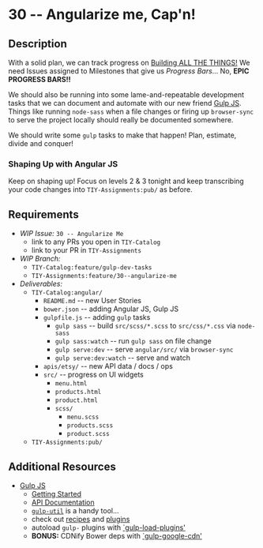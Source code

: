 # 30 -- Angularize me, Cap'n!

## Description

With a solid plan, we can track progress on [Building ALL THE THINGS!](http://cdn.meme.am/instances/500x/59531853.jpg) We need Issues assigned to Milestones that give us _Progress Bars_... No, **EPIC PROGRESS BARS!!**

We should also be running into some lame-and-repeatable development tasks that we can document and automate with our new friend [Gulp JS](http://gulpjs.com). Things like running `node-sass` when a file changes or firing up `browser-sync` to serve the project locally should really be documented somewhere.

We should write some `gulp` tasks to make that happen! Plan, estimate, divide and conquer!

### Shaping Up with Angular JS

Keep on shaping up! Focus on levels 2 & 3 tonight and keep transcribing your code changes into `TIY-Assignments:pub/` as before.

## Requirements

* _WIP Issue:_ `30 -- Angularize Me`
  * link to any PRs you open in `TIY-Catalog`
  * link to your PR in `TIY-Assignments`
* _WIP Branch:_
  * `TIY-Catalog:feature/gulp-dev-tasks`
  * `TIY-Assignments:feature/30--angularize-me`
* _Deliverables:_
  * `TIY-Catalog:angular/`
    * `README.md` -- new User Stories
    * `bower.json` -- adding Angular JS, Gulp JS
    * `gulpfile.js` -- adding `gulp` tasks
      * `gulp sass` -- build `src/scss/*.scss` to `src/css/*.css` via `node-sass`
      * `gulp sass:watch` -- run `gulp sass` on file change
      * `gulp serve:dev` -- serve `angular/src/` via `browser-sync`
      * `gulp serve:dev:watch` -- serve and watch
    * `apis/etsy/` -- new API data / docs / ops
    * `src/` -- progress on UI widgets
      * `menu.html`
      * `products.html`
      * `product.html`
      * `scss/`
        * `menu.scss`
        * `products.scss`
        * `product.scss`
  * `TIY-Assignments:pub/`

## Additional Resources

* [Gulp JS](http://gulpjs.com)
  * [Getting Started](https://github.com/gulpjs/gulp/blob/master/docs/getting-started.md)
  * [API Documentation](https://github.com/gulpjs/gulp/blob/master/docs/API.md)
  * [`gulp-util`](https://github.com/gulpjs/gulp-util) is a handy tool...
  * check out [recipes](https://github.com/gulpjs/gulp/tree/master/docs/recipes) and [plugins](http://gulpjs.com/plugins)
  * autoload `gulp-` plugins with [`gulp-load-plugins'](https://github.com/jackfranklin/gulp-load-plugins)
  * **BONUS:** CDNify Bower deps with [`gulp-google-cdn'](https://github.com/sindresorhus/gulp-google-cdn)

